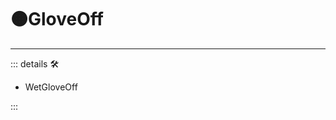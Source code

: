 # 🟠<motor>GloveOff</motor>

---

<!-- =================================================== -->
<!-- =================================================== -->
<!-- =================================================== -->
<!-- =================================================== -->
<!-- =================================================== -->
::: details 🛠

- WetGloveOff

:::
